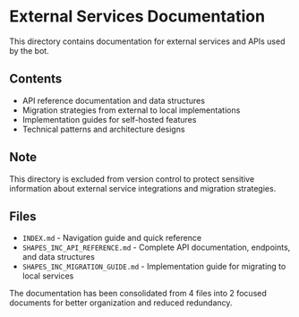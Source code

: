 # External Services Documentation

This directory contains documentation for external services and APIs used by the bot.

## Contents

- API reference documentation and data structures
- Migration strategies from external to local implementations
- Implementation guides for self-hosted features
- Technical patterns and architecture designs

## Note

This directory is excluded from version control to protect sensitive information about external service integrations and migration strategies.

## Files

- `INDEX.md` - Navigation guide and quick reference
- `SHAPES_INC_API_REFERENCE.md` - Complete API documentation, endpoints, and data structures
- `SHAPES_INC_MIGRATION_GUIDE.md` - Implementation guide for migrating to local services

The documentation has been consolidated from 4 files into 2 focused documents for better organization and reduced redundancy.